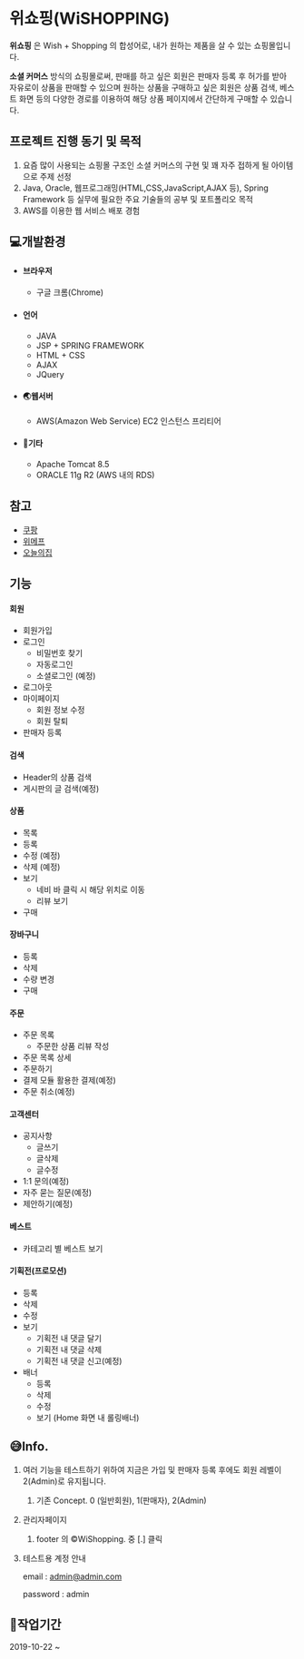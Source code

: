 # 위쇼핑(WiSHOPPING)

__위쇼핑__ 은 Wish + Shopping 의 합성어로, 내가 원하는 제품을 살 수 있는 쇼핑몰입니다.

__소셜 커머스__ 방식의 쇼핑몰로써, 판매를 하고 싶은 회원은 판매자 등록 후 허가를 받아 자유로이 상품을 판매할 수 있으며 원하는 상품을 구매하고 싶은 회원은 상품 검색, 베스트 화면 등의 다양한 경로를 이용하여 해당 상품 페이지에서 간단하게 구매할 수 있습니다.



## 프로젝트 진행 동기 및 목적

1. 요즘 많이 사용되는 쇼핑몰 구조인 소셜 커머스의 구현 및 꽤 자주 접하게 될 아이템으로 주제 선정
2. Java, Oracle, 웹프로그래밍(HTML,CSS,JavaScript,AJAX 등), Spring Framework 등 실무에 필요한 주요 기술들의 공부 및 포트폴리오 목적
3. AWS를 이용한 웹 서비스 배포 경험



## &#128187;개발환경

- #### 브라우저

  - 구글 크롬(Chrome)



- #### 언어

  - JAVA
  - JSP + SPRING FRAMEWORK
  - HTML + CSS
  - AJAX
  - JQuery

  

- #### &#127759;웹서버

  - AWS(Amazon Web Service) EC2 인스턴스 프리티어
  
  

- #### &#127928;기타

  - Apache Tomcat 8.5
  - ORACLE 11g R2 (AWS 내의 RDS)





## 참고
- [쿠팡](https://www.coupang.com/)
- [위메프](https://www.wemakeprice.com/)
- [오늘의집](https://ohou.se/)



## 기능
#### __회원__

- 회원가입
- 로그인
   - 비밀번호 찾기
   - 자동로그인
   - 소셜로그인 (예정)
 - 로그아웃
 - 마이페이지
    - 회원 정보 수정
    - 회원 탈퇴
 - 판매자 등록



#### __검색__

- Header의 상품 검색
- 게시판의 글 검색(예정)



#### __상품__

- 목록
- 등록
- 수정 (예정)
- 삭제 (예정)
- 보기
  - 네비 바 클릭 시 해당 위치로 이동
  - 리뷰 보기
- 구매



#### __장바구니__

- 등록
- 삭제
- 수량 변경
- 구매



#### __주문__

- 주문 목록
  - 주문한 상품 리뷰 작성
- 주문 목록 상세
- 주문하기
- 결제 모듈 활용한 결제(예정)
- 주문 취소(예정)



#### __고객센터__

- 공지사항
  - 글쓰기
  - 글삭제
  - 글수정
- 1:1 문의(예정)
- 자주 묻는 질문(예정)
- 제안하기(예정)



#### __베스트__

- 카테고리 별 베스트 보기



#### __기획전(프로모션)__

- 등록
- 삭제
- 수정
- 보기
  - 기획전 내 댓글 달기
  - 기획전 내 댓글 삭제
  - 기획전 내 댓글 신고(예정)
- 배너
   - 등록
   - 삭제
   - 수정
   - 보기 (Home 화면 내 롤링배너)



## &#128517;Info.

1. 여러 기능을 테스트하기 위하여 지금은 가입 및 판매자 등록 후에도 회원 레벨이 2(Admin)로 유지됩니다.
   
   1. 기존 Concept. 0 (일반회원), 1(판매자), 2(Admin)
   
2. 관리자페이지

   1. footer 의 ©WiShopping. 중 [.] 클릭
   
3. 테스트용 계정 안내

   email : admin@admin.com

   password : admin



## &#128198;작업기간 
2019-10-22 ~